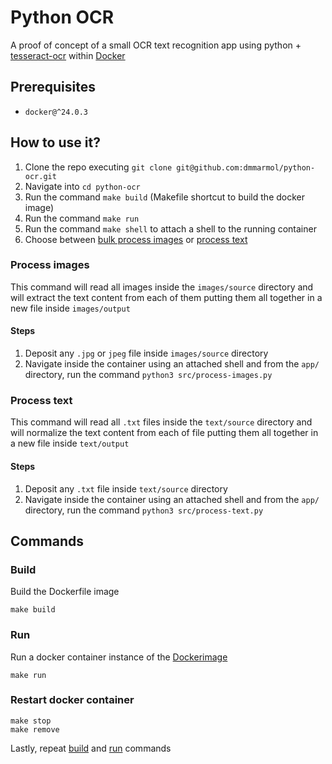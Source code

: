 # Python OCR

A proof of concept of a small OCR text recognition app using python + [tesseract-ocr](https://github.com/tesseract-ocr/tesseract) within [Docker](https://www.docker.com/)



## Prerequisites

- `docker@^24.0.3`

## How to use it?

1. Clone the repo executing `git clone git@github.com:dmmarmol/python-ocr.git`
2. Navigate into `cd python-ocr`
3. Run the command `make build` (Makefile shortcut to build the docker image)
4. Run the command `make run`
5. Run the command `make shell` to attach a shell to the running container
6. Choose between [bulk process images](#process-images) or [process text](#process-text)

### Process images

This command will read all images inside the `images/source` directory and will extract the text content from each of them putting them all together in a new file inside `images/output`

#### Steps

1. Deposit any `.jpg` or `jpeg` file inside `images/source` directory
2. Navigate inside the container using an attached shell and from the `app/` directory, run the command `python3 src/process-images.py`

### Process text

This command will read all `.txt` files inside the `text/source` directory and will normalize the text content from each of file putting them all together in a new file inside `text/output`

#### Steps

1. Deposit any `.txt` file inside `text/source` directory
2. Navigate inside the container using an attached shell and from the `app/` directory, run the command `python3 src/process-text.py`

## Commands

### Build

Build the Dockerfile image

```
make build
```

### Run

Run a docker container instance of the [Dockerimage](#build)

```
make run
```

### Restart docker container

```
make stop
make remove
```

Lastly, repeat [build](#build) and [run](#run) commands